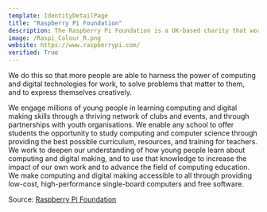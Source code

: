 ```yaml
---
template: IdentityDetailPage
title: "Raspberry Pi Foundation"
description: The Raspberry Pi Foundation is a UK-based charity that works to put the power of computing and digital making into the hands of people all over the world.
image: /Raspi_Colour_R.png
website: https://www.raspberrypi.com/
verified: True
---
```


We do this so that more people are able to harness the power of computing and digital technologies for work, to solve problems that matter to them, and to express themselves creatively.

<YoutubeVideo url="https://youtu.be/dEzg92g1LHw"/>

We engage millions of young people in learning computing and digital making skills through a thriving network of clubs and events, and through partnerships with youth organisations. We enable any school to offer students the opportunity to study computing and computer science through providing the best possible curriculum, resources, and training for teachers. We work to deepen our understanding of how young people learn about computing and digital making, and to use that knowledge to increase the impact of our own work and to advance the field of computing education. We make computing and digital making accessible to all through providing low-cost, high-performance single-board computers and free software.

<YoutubeVideo url="https://youtu.be/uXUjwk2-qx4"/>

Source: [Raspberry Pi Foundation](https://www.raspberrypi.org/)